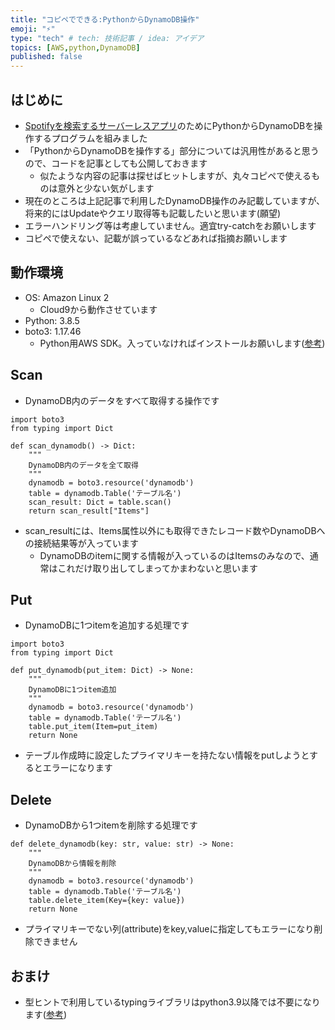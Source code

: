 ```yaml
---
title: "コピペでできる:PythonからDynamoDB操作"
emoji: "⚡"
type: "tech" # tech: 技術記事 / idea: アイデア
topics: [AWS,python,DynamoDB]
published: false
---
```


## はじめに

- [Spotifyを検索するサーバーレスアプリ](https://zenn.dev/mini_hiori/articles/spotify-digger)のためにPythonからDynamoDBを操作するプログラムを組みました
- 「PythonからDynamoDBを操作する」部分については汎用性があると思うので、コードを記事としても公開しておきます
    - 似たような内容の記事は探せばヒットしますが、丸々コピペで使えるものは意外と少ない気がします
- 現在のところは上記記事で利用したDynamoDB操作のみ記載していますが、将来的にはUpdateやクエリ取得等も記載したいと思います(願望)
- エラーハンドリング等は考慮していません。適宜try-catchをお願いします
- コピペで使えない、記載が誤っているなどあれば指摘お願いします

## 動作環境
- OS: Amazon Linux 2
    - Cloud9から動作させています
- Python: 3.8.5
- boto3: 1.17.46
    - Python用AWS SDK。入っていなければインストールお願いします([参考](https://aws.amazon.com/jp/sdk-for-python/))

## Scan
- DynamoDB内のデータをすべて取得する操作です
```
import boto3
from typing import Dict

def scan_dynamodb() -> Dict:
    """
    DynamoDB内のデータを全て取得
    """
    dynamodb = boto3.resource('dynamodb')
    table = dynamodb.Table('テーブル名')
    scan_result: Dict = table.scan()
    return scan_result["Items"]
```
- scan_resultには、Items属性以外にも取得できたレコード数やDynamoDBへの接続結果等が入っています
    - DynamoDBのitemに関する情報が入っているのはItemsのみなので、通常はこれだけ取り出してしまってかまわないと思います

## Put
- DynamoDBに1つitemを追加する処理です
```
import boto3
from typing import Dict

def put_dynamodb(put_item: Dict) -> None:
    """
    DynamoDBに1つitem追加
    """
    dynamodb = boto3.resource('dynamodb')
    table = dynamodb.Table('テーブル名')
    table.put_item(Item=put_item)
    return None
```
- テーブル作成時に設定したプライマリキーを持たない情報をputしようとするとエラーになります

## Delete
- DynamoDBから1つitemを削除する処理です

```
def delete_dynamodb(key: str, value: str) -> None:
    """
    DynamoDBから情報を削除
    """
    dynamodb = boto3.resource('dynamodb')
    table = dynamodb.Table('テーブル名')
    table.delete_item(Key={key: value})
    return None
```
- プライマリキーでない列(attribute)をkey,valueに指定してもエラーになり削除できません

## おまけ
- 型ヒントで利用しているtypingライブラリはpython3.9以降では不要になります([参考](https://future-architect.github.io/articles/20201223/))